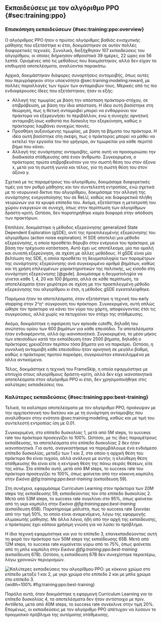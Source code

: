 ## Εκπαιδεύσεις με τον αλγόριθμο PPO {#sec:training:ppo}

### Επισκόπηση εκπαιδεύσεων {#sec:training:ppo:overview}

Ο αλγόριθμος PPO ήταν ο πρώτος αλγόριθμος βαθιάς ενισχυτικής μάθησης που εξετάστηκε κι έτσι, δοκιμάστηκαν σε αυτόν πολλές διαφορετικές τεχνικές. Συνολικά, διεξήχθησαν 107 εκπαιδεύσεις του αλγορίθμου, οι οποίες διήρκησαν αθροιστικά 39 ημέρες, 22 ώρες και 56 λεπτά. Ορισμένες από τις μεθόδους που δοκιμάστηκαν, αλλά δεν είχαν τα επιθυμητά αποτελέσματα, αναλύονται παρακάτω.

Αρχικά, δοκιμάστηκαν διάφορες συναρτήσεις ανταμοιβής, όπως αυτές που περιγράφηκαν στην υποενότητα @sec:training:modeling:reward, με πολλές παραλλαγές των τιμών των ανταμοιβών τους. Μερικές από τις πιο ενδιαφέρουσες ίδεες που εξετάστηκαν, ήταν οι εξής:

- Αλλαγή της τιμωρίας με βάση την απόσταση πράκτορα-στόχου, σε επιβράβευση, με βάση την ίδια απόσταση. Η ίδεα αυτή βασίστηκε στη θεώρηση, πως η θετική ανταμοιβεί μπορεί να ενθαρρύνει τον πράκτορα να εξερευνήσει το περιβάλλον, ενώ η συνεχής αρνητική ανταμοιβή ίσως καθιστά πιο δύσκολη την εξερεύνηση, καθώς ο πράκτορας λαμβάνει συνεχώς ποινές.
- Προσθήκη αυξανόμενης τιμωρίας, με βάση τα βήματα του πράκτορα. Η ιδέα αυτή βασίστηκε στη σκέψη, πως ο πράκτορας μπορεί να μάθει να εκτελεί την εργασία του πιο γρήγορα, αν τιμωρείται για κάθε περιττό βήμα που κάνει.
- Αλλαγή της συνάρτησης ανταμοιβής, ώστε αυτή να προσομοιώσει την διαδικασία στάθμευσης από έναν άνθρωπο. Συγκεκριμένα, ο πράκτορας πρώτα επιβραβευόταν για την σωστή θέση του στον άξονα x, μετά για τη σωστή γωνία και τέλος, για τη σωστή θέση του στον άξονα y.

Σχετικά με τις παραμέτρους του αλγορίθμου, δοκιμάσαμε διαφορετικές τιμές για τον ρυθμό μάθησης και τον συντελεστή εντροπίας, ενώ σχετικά με το νευρωνικό δίκτυο του αλγορίθμου, δοκιμάσαμε την αλλαγή της συνάρτησης ενεργοποίησης του σε ReLU, καθώς και διαφορετικά πλήθη νευρώνων για τα κρυφά επίπεδα του. Ακόμα, εξετάστηκε η μετατροπή του χώρου ενεργειών σε συνεχή, όπως στην περίπτωση των αλγορίθμων δράστη-κριτή. Ωστόσο, δεν παρατηρήθηκε καμία διαφορά στην απόδοση των πρακτόρων.

Επιπλέον, δοκιμάστηκε η μέθοδος εξερεύνησης generalized State Dependent Exploration (gSDE), αντί της προεπιλεγμένης εξερεύνησης του αλγορίθμου (action noise exploration). Η SDE αποτελεί μια μέθοδο εξερεύνησης, η οποία προσθέτει θόρυβο στην ενέργεια του πράκτορα, με βάση την τρέχουσα κατάσταση. Αυτό έχει ως αποτέλεσμα, μία πιο ομαλή και συνεπή εξερεύνηση, σε σχέση με άλλες μεθόδους. Η gSDE είναι μία βελτίωση της SDE, η οποία προσθέτει τη δειγματοληψία των παραμέτρων της συνάρτησης εξερεύνησης ανά συγκεκριμένο αριθμό βημάτων, καθώς και τη χρήση επιλεγμένων χαρακτηριστικών της πολιτικής, ως είσοδο στη συνάρτηση εξερεύνησης [@gsde]. Δοκιμάσαμε η δειγματοληψία να γίνεται κάθε 1, 4, 20 και 100 βήματα, αλλά σε κάθε περίπτωση, τα αποτελέσματα ήταν χειρότερα σε σχέση με την προεπιλεγμένη μέθοδο εξερεύνησης του αλγορίθμου κι έτσι, η μέθοδος gSDE εγκαταλείφθηκε.

Παρόμοια ήταν τα αποτελέσματα, όταν εξετάστηκε η τεχνική του early stopping στην 2^η^ σύγκρουση του πράκτορα. Συγκεκριμένα, αυτή απλώς ώθησε τον πράκτορα να κάνει τον γύρο του χάρτη, αποφεύγοντας έτσι τις συγκρούσεις, αλλά χωρίς να πετυχαίνει τον στόχο της στάθμευσης.

Ακόμα, δοκιμάστηκε η αφαίρεση των episode cutoffs, δηλαδή του ανώτατου ορίου των 600 βημάτων για κάθε επεισόδιο. Τα αποτελέσματα ήταν ενδιαφέροντα, αλλά όχι ικανοποιητικά. Συγκεκριμένα, το μέσο μήκος των επεισοδίων κατά την εκπαίδευση ήταν 2500 βήματα, δηλαδή ο πράκτορας χρειαζόταν περίπου τόσα βήματα για να παρκάρει. Ωστόσο, η συνολική ανταμοιβή κάθε επεισοδίου ήταν αρνητική σε μεγάλο βαθμό, καθώς ο πράκτορας προτού παρκάρει, συγκρουόταν επανειλημμένα με άλλα αντικείμενα.

Τέλος, δοκιμάστηκε η τεχνική του FrameSkip, η οποία εφαρμόστηκε με επιτυχία στους αλγορίθμους δράστη-κρίτη, αλλά δεν είχε ικανοποιητικά αποτελέσματα στον αλγόριθμο PPO κι έτσι, δεν χρησιμοποιήθηκε στις καλύτερες εκπαιδεύσεις του.

### Καλύτερες εκπαιδεύσεις {#sec:training:ppo:best-training}

Τελικά, τα καλύτερα αποτελέσματα με τον αλγόριθμο PPO, προέκυψαν με την αρχιτεκτονική του δικτύου και με τη συνάρτηση ανταμοιβής που αναλύθηκαν στην ενότητα @sec:training:modeling, καθώς και με τιμή του συντελεστή εντροπίας ίση με 0.01.

Συγκεκριμένα, στο επίπεδο δυσκολίας 1, μετά από 5Μ steps, το success rate του πράκτορα προσεγγίζει το 100%. Ωστόσο, με τις ίδιες παραμέτρους εκπαίδευσης, τα αποτελέσματα στο επίπεδο δυσκολίας 2 δεν ήταν ικανοποιητικά. Για αυτό, αναγκαστήκαμε να παρεμβάλουμε ένα ενδιάμεσο επίπεδο δυσκολίας, μεταξύ των 1 και 2, στο οποίο η αρχική θέση του πράκτορα θα είναι τυχαία, αλλά ανάλογα με αυτήν, η ελεύθερη θέση στάθμευσης θα είναι είτε η κεντρική θέση της πάνω σειράς θέσεων, είτε της κάτω. Στο επίπεδο αυτό, μετά από 8Μ steps, το success rate του πράκτορα προσεγγίζει το 100%, όπως φαίνεται από την κόκκινη καμπύλη στην *Εικόνα @fig:training:ppo:best-training* (εκπαίδευση 59).

Στη συνέχεια, εφαρμόσαμε Curriculum Learning στον πράκτορα των 20M steps της εκπαίδευσης 59, εκπαιδεύοντας τον στο επίπεδο δυσκολίας 2. Μετά από 53M steps, το success rate συγκλίνει στο 95%, όπως φαίνεται από τη γκρι καμπύλη στην *Εικόνα @fig:training:ppo:best-training* (εκπαίδευση 65Β). Παρατηρούμε μάλιστα, πως το success rate ξεκινάει από την τιμή 50%, το οποίο είναι αναμενόμενο, λόγω της εφαρμογής κλιμακωτής μάθησης. Με άλλα λόγια, ήδη από την αρχή της εκπαίδευσης, ο πράκτορας έχει κάποια χρήσιμη γνώση για να λύσει το πρόβλημα.

Η ίδια τεχνική εφαρμόστηκε και για το επίπεδο 3, επανεκπαιδεύοντας αυτή τη φορά τον πράκτορα των 50M steps της εκπαίδευσης 65Β. Μετά από 12Μ steps, το success rate κυμαίνεται γύρω από το 75%, όπως φαίνεται από τη μπλε καμπύλη στην *Εικόνα @fig:training:ppo:best-training* (εκπαίδευση 67Β). Ωστόσο, η εκπαίδευση 67Β δεν συνεχίστηκε περαιτέρω, λόγω χρονικών περιορισμών.

![Καλύτερες εκπαιδεύσεις του αλγορίθμου PPO: με κόκκινο χρώμα στο επίπεδο μεταξύ 1 και 2, με γκρι χρώμα στο επίπεδο 2 και με μπλε χρώμα στο επίπεδο 3.](5-training/figures/PPO-best-training.png){width=100% #fig:training:ppo:best-training}

Παρόλα αυτά, όταν δοκιμάστηκε η εφαρμογή Curriculum Learning για το επίπεδο δυσκολίας 4, τα αποτελέσματα δεν ήταν αντίστοιχα με πριν. Αντίθετα, μετά από 40Μ steps, το success rate συνέκλινε στην τιμή 20%. Επομένως, οι εκπαιδεύσεις με τον αλγόριθμο PPO απέτυχαν να λύσουν το πραγματικό πρόβλημα της αυτόματης στάθμευσης.